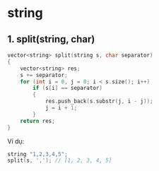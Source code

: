 # string

## 1. split(string, char)

```cpp
vector<string> split(string s, char separator)
{
    vector<string> res;
    s += separator;
    for (int i = 0, j = 0; i < s.size(); i++)
        if (s[i] == separator)
        {
            res.push_back(s.substr(j, i - j));
            j = i + 1;
        }
    return res;
}
```

Ví dụ:

```cpp
string "1,2,3,4,5";
split(s, ','); // [1, 2, 3, 4, 5]
```
